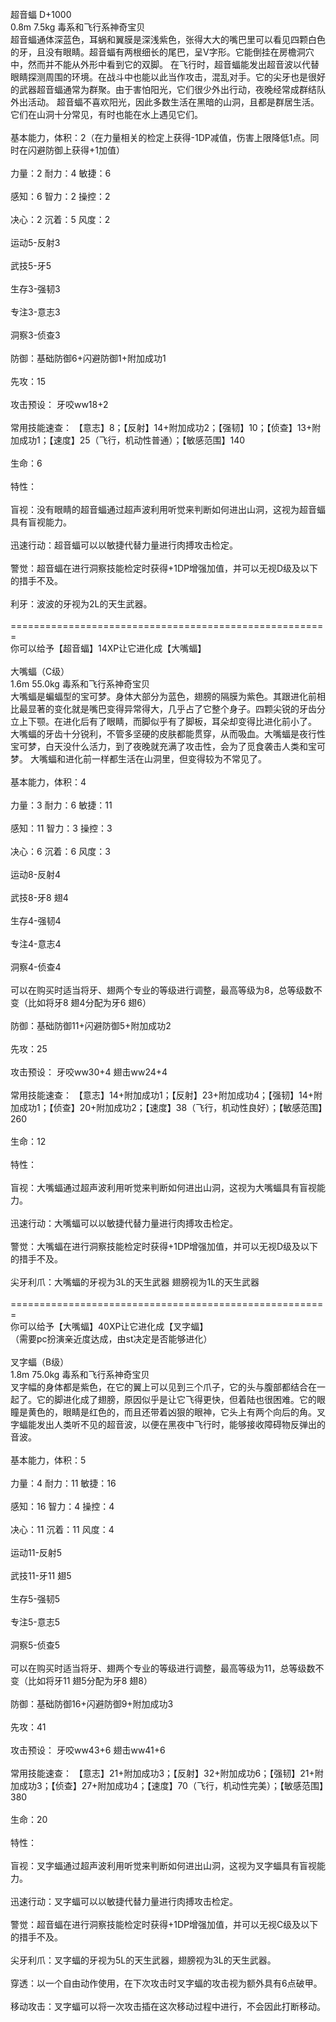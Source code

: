 <title>超音蝠</title>
<meta name="GENERATOR" content="WinCHM">
<meta http-equiv="Content-Type" content="text/html; charset=gb2312">
<br>超音蝠 D+1000
<br>0.8m 7.5kg 毒系和飞行系神奇宝贝
<br>超音蝠通体深蓝色，耳蜗和翼膜是深浅紫色，张得大大的嘴巴里可以看见四颗白色的牙，且没有眼睛。超音蝠有两根细长的尾巴，呈V字形。它能倒挂在房檐洞穴中，然而并不能从外形中看到它的双脚。 在飞行时，超音蝠能发出超音波以代替眼睛探测周围的环境。在战斗中也能以此当作攻击，混乱对手。它的尖牙也是很好的武器超音蝠通常为群聚。由于害怕阳光，它们很少外出行动，夜晚经常成群结队外出活动。 超音蝠不喜欢阳光，因此多数生活在黑暗的山洞，且都是群居生活。它们在山洞十分常见，有时也能在水上遇见它们。
<br>
<br>基本能力，体积：2（在力量相关的检定上获得-1DP减值，伤害上限降低1点。同时在闪避防御上获得+1加值） 
<br>
<br>力量：2 耐力：4 敏捷：6 
<br>
<br>感知：6 智力：2 操控：2 
<br>
<br>决心：2 沉着：5 风度：2
<br>
<br>运动5-反射3
<br>
<br>武技5-牙5
<br>
<br>生存3-强韧3
<br>
<br>专注3-意志3
<br>
<br>洞察3-侦查3
<br>
<br>防御：基础防御6+闪避防御1+附加成功1
<br>
<br>先攻：15
<br>
<br>攻击预设： 牙咬ww18+2
<br>
<br>常用技能速查： 【意志】8；【反射】14+附加成功2；【强韧】10；【侦查】13+附加成功1；【速度】25（飞行，机动性普通）；【敏感范围】140
<br>
<br>生命：6
<br>
<br>特性：
<br>
<br>盲视：没有眼睛的超音蝠通过超声波利用听觉来判断如何进出山洞，这视为超音蝠具有盲视能力。
<br>
<br>迅速行动：超音蝠可以以敏捷代替力量进行肉搏攻击检定。
<br> 
<br>警觉：超音蝠在进行洞察技能检定时获得+1DP增强加值，并可以无视D级及以下的措手不及。 
<br>
<br>利牙：波波的牙视为2L的天生武器。 
<br>
<br>======================================================= 
<br>你可以给予【超音蝠】14XP让它进化成【大嘴蝠】
<br>
<br>大嘴蝠（C级）
<br>1.6m 55.0kg 毒系和飞行系神奇宝贝
<br>大嘴蝠是蝙蝠型的宝可梦。身体大部分为蓝色，翅膀的隔膜为紫色。其跟进化前相比最显著的变化就是嘴巴变得异常得大，几乎占了它整个身子。四颗尖锐的牙齿分立上下颚。在进化后有了眼睛，而脚似乎有了脚板，耳朵却变得比进化前小了。 大嘴蝠的牙齿十分锐利，不管多坚硬的皮肤都能贯穿，从而吸血。大嘴蝠是夜行性宝可梦，白天没什么活力，到了夜晚就充满了攻击性，会为了觅食袭击人类和宝可梦。 大嘴蝠和进化前一样都生活在山洞里，但变得较为不常见了。 
<br>
<br>基本能力，体积：4 
<br>
<br>力量：3   耐力：6 敏捷：11 
<br>
<br>感知：11 智力：3 操控：3 
<br>
<br>决心：6   沉着：6 风度：3
<br>
<br>运动8-反射4
<br>
<br>武技8-牙8 翅4
<br>
<br>生存4-强韧4
<br>
<br>专注4-意志4
<br>
<br>洞察4-侦查4
<br>
<br>可以在购买时适当将牙、翅两个专业的等级进行调整，最高等级为8，总等级数不变（比如将牙8 翅4分配为牙6 翅6） 
<br>
<br>防御：基础防御11+闪避防御5+附加成功2
<br>
<br>先攻：25
<br>
<br>攻击预设： 牙咬ww30+4 翅击ww24+4
<br>
<br>常用技能速查： 【意志】14+附加成功1；【反射】23+附加成功4；【强韧】14+附加成功1；【侦查】20+附加成功2；【速度】38（飞行，机动性良好）；【敏感范围】260
<br>
<br>生命：12
<br>
<br>特性： 
<br>
<br>盲视：大嘴蝠通过超声波利用听觉来判断如何进出山洞，这视为大嘴蝠具有盲视能力。
<br>
<br>迅速行动：大嘴蝠可以以敏捷代替力量进行肉搏攻击检定。 
<br>
<br>警觉：大嘴蝠在进行洞察技能检定时获得+1DP增强加值，并可以无视D级及以下的措手不及。 
<br>
<br>尖牙利爪：大嘴蝠的牙视为3L的天生武器 翅膀视为1L的天生武器
<br>
<br>======================================================= 
<br>你可以给予【大嘴蝠】40XP让它进化成【叉字蝠】
<br>（需要pc扮演亲近度达成，由st决定是否能够进化）
<br>
<br>叉字蝠（B级）
<br>1.8m 75.0kg 毒系和飞行系神奇宝贝
<br>叉字幅的身体都是紫色，在它的翼上可以见到三个爪子，它的头与腹部都结合在一起了。它的脚进化成了翅膀，原因似乎是让它飞得更快，但着陆也很困难。它的眼瞳是黄色的，眼睛是红色的，而且还带着凶狠的眼神，它头上有两个向后的角。叉字蝠能发出人类听不见的超音波，以便在黑夜中飞行时，能够接收障碍物反弹出的音波。
<br>
<br>基本能力，体积：5
<br>
<br>力量：4 耐力：11 敏捷：16 
<br>
<br>感知：16 智力：4 操控：4 
<br>
<br>决心：11 沉着：11 风度：4
<br>
<br>运动11-反射5
<br>
<br>武技11-牙11 翅5
<br>
<br>生存5-强韧5
<br>
<br>专注5-意志5
<br>
<br>洞察5-侦查5
<br>
<br>可以在购买时适当将牙、翅两个专业的等级进行调整，最高等级为11，总等级数不变（比如将牙11 翅5分配为牙8 翅8） 
<br>
<br>防御：基础防御16+闪避防御9+附加成功3
<br>
<br>先攻：41
<br>
<br>攻击预设： 牙咬ww43+6 翅击ww41+6
<br>
<br>常用技能速查： 【意志】21+附加成功3；【反射】32+附加成功6；【强韧】21+附加成功3；【侦查】27+附加成功4；【速度】70（飞行，机动性完美）；【敏感范围】380
<br>
<br>生命：20
<br>
<br>特性： 
<br>
<br>盲视：叉字蝠通过超声波利用听觉来判断如何进出山洞，这视为叉字蝠具有盲视能力。
<br>
<br>迅速行动：叉字蝠可以以敏捷代替力量进行肉搏攻击检定。 
<br>
<br>警觉：超音蝠在进行洞察技能检定时获得+1DP增强加值，并可以无视C级及以下的措手不及。 
<br>
<br>尖牙利爪：叉字蝠的牙视为5L的天生武器，翅膀视为3L的天生武器。 
<br>
<br>穿透：以一个自由动作使用，在下次攻击时叉字蝠的攻击视为额外具有6点破甲。 
<br>
<br>移动攻击：叉字蝠可以将一次攻击插在这次移动过程中进行，不会因此打断移动。 
<br>